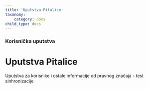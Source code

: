 ```yaml
---
title: 'Uputstva Pitalice'
taxonomy:
    category: docs
child_type: docs
---
```


### Korisnička uputstva

# Uputstva Pitalice

Uputstva za korisnike i ostale informacije od pravnog značaja - test sinhronizacije
